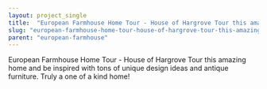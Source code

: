 ```yaml
---
layout: project_single
title:  "European Farmhouse Home Tour - House of Hargrove Tour this amazing home and be inspired with tons of unique design ideas and antique furniture.  Truly a one of a kind home!"
slug: "european-farmhouse-home-tour-house-of-hargrove-tour-this-amazing-home-and-be-inspired"
parent: "european-farmhouse"
---
```

European Farmhouse Home Tour - House of Hargrove Tour this amazing home and be inspired with tons of unique design ideas and antique furniture.  Truly a one of a kind home!